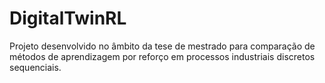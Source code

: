 # DigitalTwinRL
Projeto desenvolvido no âmbito da tese de mestrado para comparação de métodos de aprendizagem por reforço em processos industriais discretos sequenciais.

